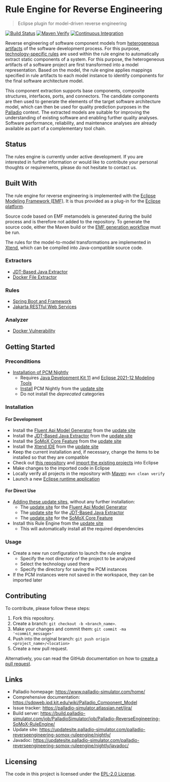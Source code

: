 # Rule Engine for Reverse Engineering
> Eclipse plugin for model-driven reverse engineering

[![Build Status](https://build.palladio-simulator.com/job/PalladioSimulator/job/Palladio-ReverseEngineering-SoMoX-RuleEngine/job/master/badge/icon?style=plastic)](https://build.palladio-simulator.com/job/PalladioSimulator/job/Palladio-ReverseEngineering-SoMoX-RuleEngine/job/master/) [![Maven Verify](https://github.com/PalladioSimulator/Palladio-ReverseEngineering-SoMoX-RuleEngine/actions/workflows/verify.yml/badge.svg?branch=master&event=push)](https://github.com/PalladioSimulator/Palladio-ReverseEngineering-SoMoX-RuleEngine/actions/workflows/verify.yml) [![Continuous Integration](https://github.com/PalladioSimulator/Palladio-ReverseEngineering-SoMoX-RuleEngine/actions/workflows/build.yml/badge.svg?branch=master&event=release)](https://github.com/PalladioSimulator/Palladio-ReverseEngineering-SoMoX-RuleEngine/actions/workflows/build.yml)

Reverse engineering of software component models from [heterogeneous artifacts](#extractors) of the software development process. For this purpose, [technology-specific rules](#rules) are used within the rule engine to automatically extract static components of a system. For this purpose, the heterogeneous artifacts of a software project are first transformed into a model representation. Based on the model, the rule engine applies mappings specified in rule artifacts to each model instance to identify components for the final software architecture model.

This component extraction supports base components, composite structures, interfaces, ports, and connectors. The candidate components are then used to generate the elements of the target software architecture model, which can then be used for quality prediction purposes in the [Palladio](https://www.palladio-simulator.com/) context. The extracted models are suitable for improving the understanding of existing software and enabling further quality analyses. Software performance, reliability, and maintenance analyses are already available as part of a complementary tool chain.

## Status
The rules engine is currently under active development. If you are interested in further information or would like to contribute your personal thoughts or requirements, please do not hesitate to contact us.

## Built With
The rule engine for reverse engineering is implemented with the [Eclipse Modeling Framework (EMF)](https://www.eclipse.org/modeling/emf/). It is thus provided as a plug-in for the [Eclipse platform](https://www.eclipse.org/eclipse/).

Source code based on EMF metamodels is generated during the build process and is therefore not added to the repository. To generate the source code, either the Maven build or the [EMF generation workflow](https://www.eclipse.org/modeling/emf/docs/2.x/tutorials/clibmod/clibmod_emf2.0.html#step2) must be run.

The rules for the model-to-model transformations are implemented in [Xtend](https://www.eclipse.org/xtend/), which can be compiled into Java-compatible source code.

### Extractors
* [JDT-Based Java Extractor](https://github.com/PalladioSimulator/Palladio-ReverseEngineering-Java)
* [Docker File Extractor](https://github.com/PalladioSimulator/Palladio-ReverseEngineering-Docker)

### Rules
* [Spring Boot and Framework](https://github.com/PalladioSimulator/Palladio-ReverseEngineering-SoMoX-RuleEngine/tree/master/bundles/org.palladiosimulator.somox.analyzer.rules.spring)
* [Jakarta RESTful Web Services](https://github.com/PalladioSimulator/Palladio-ReverseEngineering-SoMoX-RuleEngine/tree/master/bundles/org.palladiosimulator.somox.analyzer.rules.jax_rs)

### Analyzer
* [Docker Vulnerability](https://github.com/FluidTrust/Palladio-ReverseEngineering-Docker-Vulnerability)

## Getting Started
### Preconditions
* [Installation of PCM Nightly](https://sdqweb.ipd.kit.edu/wiki/PCM_Installation#PCM_Nightly)
  * Requires [Java Development Kit 11](https://adoptopenjdk.net/?variant=openjdk11&jvmVariant=hotspot) and [Eclipse 2021-12 Modeling Tools](https://www.eclipse.org/downloads/packages/release/2021-12/r/eclipse-modeling-tools)
  * [Install](https://help.eclipse.org/latest/topic/org.eclipse.platform.doc.user/tasks/tasks-124.htm) PCM Nightly from the [update site](https://updatesite.palladio-simulator.com/palladio-build-updatesite/nightly/)
  * Do not install the *deprecated* categories

### Installation
#### For Development
* Install the [Fluent Api Model Generator](https://github.com/PalladioSimulator/Palladio-Addons-FluentApiModelGenerator) from the [update site](https://updatesite.palladio-simulator.com/palladio-addons-fluentapimodelgenerator/nightly/)
* Install the [JDT-Based Java Extractor](https://github.com/PalladioSimulator/Palladio-ReverseEngineering-Java) from the [update site](https://updatesite.palladio-simulator.com/palladio-reverseengineering-java/nightly/)
* Install the [SoMoX Core Feature](https://github.com/PalladioSimulator/Palladio-ReverseEngineering-SoMoX) from the [update site](https://updatesite.palladio-simulator.com/palladio-reverseengineering-somox/nightly/)
* Install the [Xtend IDE](https://www.eclipse.org/xtend/download.html) from the [update site](https://download.eclipse.org/modeling/tmf/xtext/updates/composite/releases/)
* Keep the current installation and, if necessary, change the items to be installed so that they are compatible
* Check out [this repository](https://github.com/PalladioSimulator/Palladio-ReverseEngineering-SoMoX-RuleEngine.git) and [import the existing projects](https://help.eclipse.org/latest/topic/org.eclipse.platform.doc.user/tasks/tasks-importproject.htm) into Eclipse
* Make changes to the imported code in Eclipse
* Locally verify all projects in the repository with [Maven](https://maven.apache.org/): `mvn clean verify`
* Launch a new [Eclipse runtime application](https://help.eclipse.org/latest/topic/org.eclipse.pde.doc.user/guide/tools/launchers/eclipse_application_launcher.htm)

#### For Direct Use
* [Adding these update sites](https://help.eclipse.org/latest/topic/org.eclipse.platform.doc.user/tasks/tasks-127.htm), without any further installation:
  * The [update site](https://updatesite.palladio-simulator.com/palladio-addons-fluentapimodelgenerator/nightly/) for the [Fluent Api Model Generator](https://github.com/PalladioSimulator/Palladio-Addons-FluentApiModelGenerator)
  * The [update site](https://updatesite.palladio-simulator.com/palladio-reverseengineering-java/nightly/) for the [JDT-Based Java Extractor](https://github.com/PalladioSimulator/Palladio-ReverseEngineering-Java)
  * The [update site](https://updatesite.palladio-simulator.com/palladio-reverseengineering-somox/nightly/) for the [SoMoX Core Feature](https://github.com/PalladioSimulator/Palladio-ReverseEngineering-SoMoX)
* Install this Rule Engine from the [update site](https://updatesite.palladio-simulator.com/palladio-reverseengineering-somox-ruleengine/nightly/)
  * This will automatically install all the required dependencies

### Usage
* Create a new run configuration to launch the rule engine
  * Specify the root directory of the project to be analyzed
  * Select the technology used there
  * Specify the directory for saving the PCM instances
* If the PCM instances were not saved in the workspace, they can be imported later

## Contributing
To contribute, please follow these steps:

1. Fork this repository.
2. Create a branch: `git checkout -b <branch_name>`.
3. Make your changes and commit them: `git commit -ma '<commit_message>'`
4. Push into the original branch: `git push origin <project_name>/<location>`
5. Create a new pull request.

Alternatively, you can read the GitHub documentation on how to [create a pull request](https://help.github.com/en/github/collaborating-with-issues-and-pull-requests/creating-a-pull-request).

## Links
* Palladio homepage: https://www.palladio-simulator.com/home/
* Comprehensive documentation: https://sdqweb.ipd.kit.edu/wiki/Palladio_Component_Model
* Issue tracker: https://palladio-simulator.atlassian.net/jira/
* Build server: https://build.palladio-simulator.com/job/PalladioSimulator/job/Palladio-ReverseEngineering-SoMoX-RuleEngine/
* Update site: https://updatesite.palladio-simulator.com/palladio-reverseengineering-somox-ruleengine/nightly/
* Javadoc: https://updatesite.palladio-simulator.com/palladio-reverseengineering-somox-ruleengine/nightly/javadoc/

## Licensing
The code in this project is licensed under the [EPL-2.0 License](LICENSE).
 
